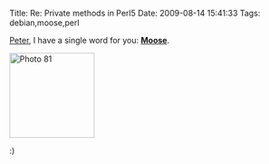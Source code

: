 Title: Re: Private methods in Perl5
Date: 2009-08-14 15:41:33
Tags: debian,moose,perl

<a href="http://peter.makholm.net/2009/08/14/private-methods-in-perl5/">Peter</a>, I have a single word for you: <strong><a href="http://moose.perl.org/">Moose</a></strong>.

<img class="aligncenter size-thumbnail wp-image-936" title="Photo 81" src="http://log.damog.net/wp-content/uploads/2009/08/Photo-81-150x150.jpg" alt="Photo 81" width="150" height="150" />

:)